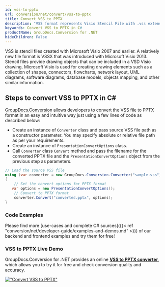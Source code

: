```yaml
---
id: vss-to-pptx
url: conversion/net/convert/vss-to-pptx
title: Convert VSS to PPTX
description: "VSS format represents Visio Stencil File with .vss extension. Learn how to convert VSS to PPTX file programmatically in C# language using GroupDocs.Conversion for .NET library."
keywords: Convert VSS to PPTX in C#
productName: GroupDocs.Conversion for .NET
hideChildren: False
---
```


VSS is stencil files created with Microsoft Visio 2007 and earlier. A relatively new file format is VSSX that was introduced with Microsoft Visio 2013. Stencil files provide drawing objects that can be included in a VSD Visio drawing. Microsoft Visio is used for creating drawing elements such as a collection of shapes, connectors, flowcharts, network layout, UML diagrams, software diagrams, database models, objects mapping, and other similar information.

## Steps to convert VSS to PPTX in C#

[GroupDocs.Conversion](https://products.groupdocs.com/conversion/net) allows developers to convert the VSS file to PPTX format in an easy and intuitive way just using a few lines of code as described below:

* Create an instance of `Converter` class and pass source VSS file path as a constructor parameter. You may specify absolute or relative file path as per your requirements. 
* Create an instance of `PresentationConvertOptions` class.
* Call `Converter` class `Convert` method and pass the filename for the converted PPTX file and the `PresentationConvertOptions` object from the previous step as parameters.

```csharp
// Load the source VSS file
using (var converter = new GroupDocs.Conversion.Converter("sample.vss"))
{
    // Set the convert options for PPTX format
   var options = new PresentationConvertOptions();
    // Convert to PPTX format
    converter.Convert("converted.pptx", options);
}
```

### Code Examples

Please find more [use-cases and complete C# sources]({{< ref "conversion/net/developer-guide/examples-and-demos.md" >}}) of our backend and frontend examples and try them for free!

### VSS to PPTX Live Demo

GroupDocs.Conversion for .NET provides an online [**VSS to PPTX converter**](https://products.groupdocs.app/conversion/vss-to-pptx), which allows you to try it for free and check conversion quality and accuracy.

[!["Convert VSS to PPTX"](conversion/net/images/convert-to-pptx/convert-vss-to-pptx.png)](https://products.groupdocs.app/conversion/vss-to-pptx)